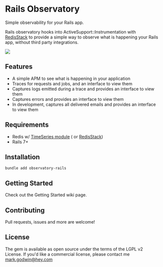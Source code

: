 # Rails Observatory

Simple observability for your Rails app.

Rails observatory hooks into ActiveSupport::Instrumentation
with [RedisStack](https://redis.io/docs/about/about-stack/) to provide
a simple way to observe what is happening your Rails app, without third party integrations.

<img src="https://github.com/mgodwin/rails_observatory/blob/main/.github/observatory_trace.png?raw=true">

## Features

- A simple APM to see what is happening in your application
- Traces for requests and jobs, and an interface to view them
- Captures logs emitted during a trace and provides an interface to view them
- Captures errors and provides an interface to view them
- In development, captures all delivered emails and provides an interface to view them

## Requirements

- Redis w/ [TimeSeries module](https://github.com/RedisTimeSeries/RedisTimeSeries) (
  or [RedisStack](https://github.com/redis-stack))
- Rails 7+

## Installation

```shell
bundle add observatory-rails
```

## Getting Started

Check out the Getting Started wiki page.

## Contributing

Pull requests, issues and more are welcome!

## License

The gem is available as open source under the terms of the LGPL v2 License.
If you'd like a commercial license, please contact me mark.godwin@hey.com
